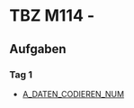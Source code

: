 # TBZ M114 - 

## Aufgaben

### Tag 1

- [A_DATEN_CODIEREN_NUM](./Aufgaben/A_DATEN_CODIEREN_NUM.md)
